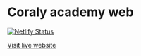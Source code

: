 # Coraly academy web

[![Netlify Status](https://api.netlify.com/api/v1/badges/7599e73c-20bc-4073-8aa8-760da3ef4b06/deploy-status)](https://app.netlify.com/sites/abdallah-ld-coraly/deploys)

[Visit live website](https://abdallah-ld-coraly.netlify.app)
